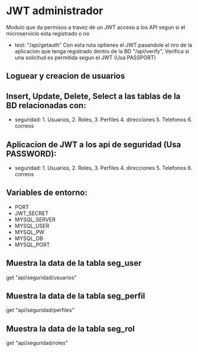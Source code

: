 # JWT administrador
Modulo que da permisos a travez de un JWT acceso a los API segun si el microservicio esta registrado o no 

- test:
"/api/getauth" Con esta ruta optienes el JWT pasandole el nro de la aplicacion que tenga registrado dentro de la BD
"/api/verify", Verifica si una solicitud es permitida segun el JWT (Usa PASSPORT)

## Loguear y creacion de usuarios

## Insert, Update, Delete, Select a las tablas de la BD relacionadas con:
- seguridad:
      1. Usuarios,
      2. Roles,
      3. Perfiles
      4. direcciones
      5. Telefonos
      6. correos

## Aplicacion de JWT a los api de seguridad (Usa PASSWORD):
- seguridad:
      1. Usuarios,
      2. Roles,
      3. Perfiles
      4. direcciones
      5. Telefonos
      6. correos

## Variables de entorno:
- PORT
- JWT_SECRET
- MYSQL_SERVER
- MYSQL_USER
- MYSQL_PW
- MYSQL_DB
- MYSQL_PORT

## Muestra la data de la tabla seg_user
get "api/seguridad/usuarios"

## Muestra la data de la tabla seg_perfil
get "api/seguridad/perfiles"

## Muestra la data de la tabla seg_rol
get "api/seguridad/roles"
